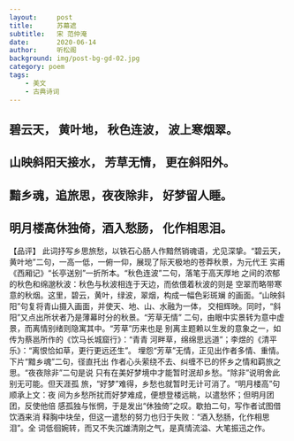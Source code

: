 ```yaml
---
layout:     post
title:      苏幕遮
subtitle:   宋 范仲淹
date:       2020-06-14
author:     听松阁
background: img/post-bg-gd-02.jpg
category: poem
tags:
    - 美文
    - 古典诗词
---
```



## 碧云天， 黄叶地， 秋色连波， 波上寒烟翠。 
## 山映斜阳天接水， 芳草无情， 更在斜阳外。 

## 黯乡魂，追旅思，夜夜除非， 好梦留人睡。 
## 明月楼高休独倚，酒入愁肠， 化作相思泪。 

 

【品评】 
此词抒写乡思旅愁，以铁石心肠人作黯然销魂语，尤见深挚。“碧云天， 
黄叶地”二句，一高一低，一俯一仰，展现了际天极地的苍莽秋景，为元代王 
实甫《西厢记》“长亭送别”一折所本。“秋色连波”二句，落笔于高天厚地 
之间的浓郁的秋色和绵邈秋波：秋色与秋波相连于天边，而依偎着秋波的则是 
空翠而略带寒意的秋烟。这里，碧云，黄叶，绿波，翠烟，构成一幅色彩斑斓 
的画面。“山映斜阳”句复将青山摄入画面，并使天、地、山、水融为一体， 
交相辉映。同时，“斜阳”又点出所状者乃是薄幕时分的秋景。“芳草无情” 
二句，由眼中实景转为意中虚景，而离情别绪则隐寓其中。“芳草”历来也是 
别离主题赖以生发的意象之一，如传为蔡邕所作的《饮马长城窟行》：“青青 
河畔草，绵绵思远道”；李煜的《清平乐》：“离恨恰如草，更行更远还生”。 
埋怨“芳草”无情，正见出作者多情、重情。下片“黯乡魂”二句，径直托出 
作者心头萦绕不去、纠缠不已的怀乡之情和羁旅之思。“夜夜除非”二句是说 
只有在美好梦境中才能暂时泯却乡愁。“除非”说明舍此别无可能。但天涯孤 
旅，“好梦”难得，乡愁也就暂时无计可消了。“明月楼高”句顺承上文：夜 
间为乡愁所扰而好梦难成，便想登楼远眺，以遣愁怀；但明月团团，反使他倍 
感孤独与怅惘，于是发出“休独倚”之叹。歇拍二句，写作者试图借饮酒来消 
释胸中块垒，但这一遣愁的努力也归于失败：“酒入愁肠，化作相思泪”。全 
词低徊婉转，而又不失沉雄清刚之气，是真情流溢、大笔振迅之作。 

